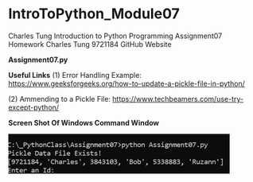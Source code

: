 # IntroToPython_Module07
Charles Tung
Introduction to Python Programming
Assignment07 Homework
Charles Tung
9721184 
GitHub Website

**Assignment07.py**

**Useful Links**
(1) Error Handling Example: https://www.geeksforgeeks.org/how-to-update-a-pickle-file-in-python/  

(2) Ammending to a Pickle File: https://www.techbeamers.com/use-try-except-python/

**Screen Shot Of Windows Command Window**

![alt text](https://github.com/charleslautung/IntroToPython_Module07/blob/main/Assignment07_ScreenShot.jpg "Screenshot")
